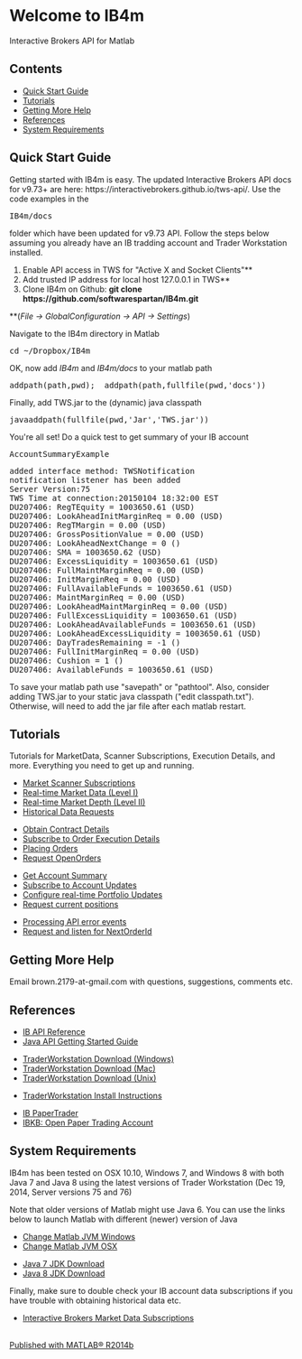 <html><head>
    <meta http-equiv="Content-Type" content="text/html; charset=utf-8">
        <link rel="stylesheet" type="text/css" href="README.css">
            <meta name="generator" content="MATLAB 8.4"><link rel="schema.DC" href="http://purl.org/dc/elements/1.1/"><meta name="DC.date" content="2015-01-04"><meta name="DC.source" content="index.m"><style type="text/css">
                </style></head><body><div class="content"><h1>Welcome to IB4m</h1><p>Interactive Brokers API for Matlab</p><h2>Contents</h2><div><ul><li><a href="#1">Quick Start Guide</a></li><li><a href="#7">Tutorials</a></li><li><a href="#9">Getting More Help</a></li><li><a href="#10">References</a></li><li><a href="#11">System Requirements</a></li></ul></div><h2>Quick Start Guide<a name="1"></a></h2><p>Getting started with IB4m is easy.  The updated Interactive Brokers API docs for v9.73+ are here: https://interactivebrokers.github.io/tws-api/.  Use the code examples in the <pre class="codeinput"><span class="string">IB4m/docs</span></pre> folder which have been updated for v9.73 API. Follow the steps below assuming you already have an IB tradding account and Trader Workstation installed.</p>
                    <div>
                        <ol>
                            <li>Enable API access in TWS for "Active X and Socket Clients"**</li>
                            <li>Add trusted IP address for local host 127.0.0.1 in TWS**</li>
                            <li>Clone IB4m on Github: <b>git clone https://github.com/softwarespartan/IB4m.git</b></li>
                        </ol>
                    </div>
                    <p>**(<i>File -&gt; GlobalConfiguration -&gt; API -&gt; Settings</i>)</p>
                    <p>Navigate to the IB4m directory in Matlab</p><pre class="codeinput">cd <span class="string">~/Dropbox/IB4m</span></pre><p>OK, now add <i>IB4m</i> and <i>IB4m/docs</i> to your matlab path</p><pre class="codeinput">addpath(path,pwd);  addpath(path,fullfile(pwd,<span class="string">'docs'</span>))</pre><p>Finally, add TWS.jar to the (dynamic) java classpath</p><pre class="codeinput">javaaddpath(fullfile(pwd,<span class="string">'Jar'</span>,<span class="string">'TWS.jar'</span>))</pre>
                    <p>You're all set!  Do a quick test to get summary of your IB account</p>
                    <pre class="codeinput">AccountSummaryExample</pre>
<pre class="codeoutput">
added interface method: TWSNotification
notification listener has been added
Server Version:75
TWS Time at connection:20150104 18:32:00 EST
DU207406: RegTEquity = 1003650.61 (USD)
DU207406: LookAheadInitMarginReq = 0.00 (USD)
DU207406: RegTMargin = 0.00 (USD)
DU207406: GrossPositionValue = 0.00 (USD)
DU207406: LookAheadNextChange = 0 ()
DU207406: SMA = 1003650.62 (USD)
DU207406: ExcessLiquidity = 1003650.61 (USD)
DU207406: FullMaintMarginReq = 0.00 (USD)
DU207406: InitMarginReq = 0.00 (USD)
DU207406: FullAvailableFunds = 1003650.61 (USD)
DU207406: MaintMarginReq = 0.00 (USD)
DU207406: LookAheadMaintMarginReq = 0.00 (USD)
DU207406: FullExcessLiquidity = 1003650.61 (USD)
DU207406: LookAheadAvailableFunds = 1003650.61 (USD)
DU207406: LookAheadExcessLiquidity = 1003650.61 (USD)
DU207406: DayTradesRemaining = -1 ()
DU207406: FullInitMarginReq = 0.00 (USD)
DU207406: Cushion = 1 ()
DU207406: AvailableFunds = 1003650.61 (USD)
</pre>
<p>To save your matlab path use "savepath" or "pathtool". Also, consider adding TWS.jar to your static java classpath ("edit classpath.txt"). Otherwise, will need to add the jar file after each matlab restart.</p>
<h2>Tutorials<a name="7"></a></h2>
<p>Tutorials for MarketData, Scanner Subscriptions, Execution Details, and more.  Everything you need to get up and running.</p>
<div><ul>
<li><a href="http://softwarespartan.github.io/IB4m/docs/html/ScannerSubscriptionExample.html">Market Scanner Subscriptions</a></li>
<li><a href="http://softwarespartan.github.io/IB4m/docs/html/MarketDataExample.html">Real-time Market Data (Level I)</a></li>
<li><a href="http://softwarespartan.github.io/IB4m/docs/html/MarketDepthExample.html">Real-time Market Depth (Level II)</a></li>
<li><a href="http://softwarespartan.github.io/IB4m/docs/html/HistoricalDataExample.html">Historical Data Requests</a></li>
</ul></div>
<div><ul>
<li><a href="http://softwarespartan.github.io/IB4m/docs/html/ContractDetailsExample.html">Obtain Contract Details</a></li>
<li><a href="http://softwarespartan.github.io/IB4m/docs/html/ExecutionDetailsExample.html">Subscribe to Order Execution Details</a></li>
<li><a href="http://softwarespartan.github.io/IB4m/docs/html/ExecutionDetailsExample.html">Placing Orders</a></li>
<li><a href="http://softwarespartan.github.io/IB4m/docs/html/OpenOrdersExample.html">Request OpenOrders</a></li>
</ul></div>
<div><ul>
<li><a href="http://softwarespartan.github.io/IB4m/docs/html/AccountSummaryExample.html">Get Account Summary</a></li>
<li><a href="http://softwarespartan.github.io/IB4m/docs/html/AccountUpdatesExample.html">Subscribe to Account Updates</a></li>
<li><a href="http://softwarespartan.github.io/IB4m/docs/html/PortfolioUpdateExample.html">Configure real-time Portfolio Updates</a></li>
<li><a href="http://softwarespartan.github.io/IB4m/docs/html/PositionsExample.html">Request current positions</a></li>
</ul></div>
<div><ul>
<li><a href="http://softwarespartan.github.io/IB4m/docs/html/ErrorExample.html">Processing API error events</a></li>
<li><a href="http://softwarespartan.github.io/IB4m/docs/html/NextOrderIdExample.html">Request and listen for NextOrderId</a></li>
</ul></div>
<h2>Getting More Help<a name="9"></a></h2>
<p>Email brown.2179-at-gmail.com with questions, suggestions, comments etc.</p>

<h2>References<a name="10"></a></h2>

<div><ul>
<li><a href="http://www.interactivebrokers.com/download/newMark/PDFs/APIprintable.pdf">IB API Reference</a></li>
<li><a href="https://www.interactivebrokers.com/download/JavaAPIGettingStarted.pdf">Java API Getting Started Guide</a></li>
</ul></div>

<div><ul>
<li><a href="https://www.interactivebrokers.com/en/?f=%2Fen%2Fcontrol%2Fsystemstandalone.php%3Fos%3Dwin%26amp%3Bib_entity%3D">TraderWorkstation Download (Windows)</a></li>
<li><a href="https://www.interactivebrokers.com/en/?f=%2Fen%2Fcontrol%2Fsystemstandalone.php%3Fos%3Dmac%26amp%3Bib_entity%3D">TraderWorkstation Download (Mac)</a></li>
<li><a href="https://www.interactivebrokers.com/en/?f=%2Fen%2Fcontrol%2Fsystemstandalone.php%3Fos%3Dunix%26amp%3Bib_entity%3D">TraderWorkstation Download (Unix)</a></li>
</ul></div>

<div><ul>
<li><a href="https://www.interactivebrokers.com/en/?f=%2Fen%2Fsoftware%2FinstallationInstructions.php">TraderWorkstation Install Instructions</a></li>
</ul></div>

<div><ul>
<li><a href="https://www.interactivebrokers.com/en/index.php?f=tws&amp;p=papertrader">IB PaperTrader</a></li>
<li><a href="http://ibkb.interactivebrokers.com/node/663">IBKB: Open Paper Trading Account</a></li>
</ul></div>

<h2>System Requirements<a name="11"></a></h2>
<p>IB4m has been tested on OSX 10.10, Windows 7, and Windows 8 with both Java 7 and Java 8 using the latest versions of Trader Workstation (Dec 19, 2014, Server versions 75 and 76)</p>
<p>Note that older versions of Matlab might use Java 6.  You can use the links below to launch Matlab with different (newer) version of Java</p>

<div><ul>
<li><a href="http://www.mathworks.com/matlabcentral/answers/130359-how-do-i-change-the-java-virtual-machine-jvm-that-matlab-is-using-on-windows">Change Matlab JVM Windows</a></li>
<li><a href="http://www.mathworks.com/matlabcentral/answers/103056-how-do-i-change-the-java-virtual-machine-jvm-that-matlab-is-using-for-mac-os">Change Matlab JVM OSX</a></li>
</ul></div>

<div><ul>
<li><a href="http://www.oracle.com/technetwork/java/javase/downloads/jdk7-downloads-1880260.html">Java 7 JDK Download</a></li>
<li><a href="http://www.oracle.com/technetwork/java/javase/downloads/jdk8-downloads-2133151.html">Java 8 JDK Download</a></li>
</ul></div>

<p>Finally, make sure to double check your IB account data subscriptions if you have trouble with obtaining historical data etc.</p>

<div><ul>
<li><a href="https://www.interactivebrokers.com/en/index.php?f=marketData&p=mdata">Interactive Brokers Market Data Subscriptions</a></li>
</ul></div>

<p class="footer"><br><a href="http://www.mathworks.com/products/matlab/">Published with MATLAB&reg; R2014b</a><br></p></div>
</body></html>

